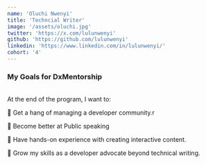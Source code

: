 ```yaml
---
name: 'Oluchi Nwenyi'
title: 'Techncial Writer'
image: '/assets/oluchi.jpg'
twitter: 'https://x.com/lulunwenyi'
github: 'https://github.com/lulunwenyi'
linkedin: 'https://www.linkedin.com/in/lulunwenyi/'
cohort: '4'
---
```


<div>
<h3>My Goals for DxMentorship</h3> <br/>
 At the end of the program, I want to: <br/>

📌 Get a hang of managing a developer community.r<br/>

📌 Become better at Public speaking <br/>

📌 Have hands-on experience with creating interactive content.  <br/>

📌 Grow my skills as a developer advocate beyond technical writing. <br/>

</div>